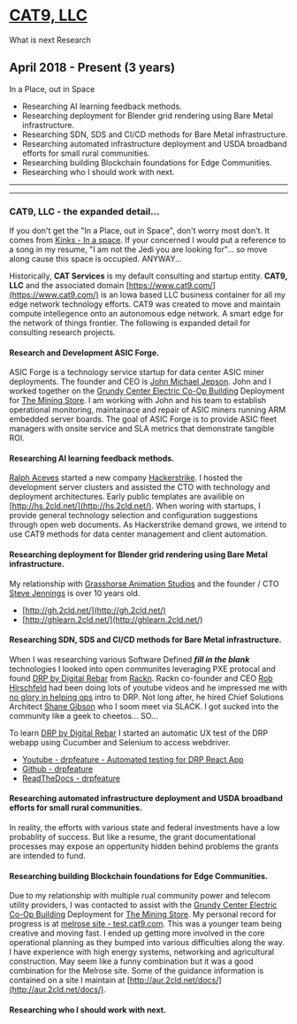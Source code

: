 

# [CAT9, LLC](./resume201804-cat9/)
What is next Research
## April 2018 - Present (3 years)
In a Place, out in Space

- Researching AI learning feedback methods. 
- Researching deployment for Blender grid rendering using Bare Metal infrastructure. 
- Researching SDN, SDS and CI/CD methods for Bare Metal infrastructure. 
- Researching automated infrastructure deployment and USDA broadband efforts for small rural communities. 
- Researching building Blockchain foundations for Edge Communities. 
- Researching who I should work with next.

---
---

### CAT9, LLC - the expanded detail...
If you don't get the "In a Place, out in Space", don't worry most don't.  It comes from [Kinks - In a space](https://youtu.be/dJsVsFcIee0?t=17).  If your concerned I would put a reference to a song in my resume, "I am not the Jedi you are looking for"... so move along cause this space is occupied.  ANYWAY...

Historically, **CAT Services** is my default consulting and startup entity.  **CAT9, LLC** and the associated domain [https://www.cat9.com/](https://www.cat9.com/) is an Iowa based LLC business container for all my edge network technology efforts.  CAT9 was created to move and maintain compute intellegence onto an autonomous edge network.  A smart edge for the network of things frontier.  The following is expanded detail for consulting research projects.

#### Research and Development ASIC Forge.
ASIC Forge is a technology service startup for data center ASIC miner deployments.  The founder and CEO is [John Michael Jepson](https://www.linkedin.com/in/john-michael-jepson-17a9a9a5/).  John and I worked together on the [Grundy Center Electric Co-Op Building](https://miningstore.com/case-study/biostar-solar-farm-bitcave-4-2/) Deployment for [The Mining Store](https://miningstore.com/).  I am working with John and his team to establish operational monitoring, maintainace and repair of ASIC miners running ARM embedded server boards.  The goal of ASIC Forge is to provide ASIC fleet managers with onsite service and SLA metrics that demonstrate tangible ROI.  

#### Researching AI learning feedback methods.
[Ralph Aceves](https://www.linkedin.com/in/ralph-aceves-b1a397/) started a new company [Hackerstrike](https://hackerstrike.com/).  I hosted the development server clusters and assisted the CTO with technology and deployment architectures.  Early public templates are availible on [http://hs.2cld.net/](http://hs.2cld.net/).  When woring with startups,  I provide general technology selection and configuration suggestions through open web documents.  As Hackerstrike demand grows, we intend to use CAT9 methods for data center management and client automation.

#### Researching deployment for Blender grid rendering using Bare Metal infrastructure.
My relationship with [Grasshorse Animation Studios](https://grasshorse.com/) and the founder / CTO [Steve Jennings](https://www.linkedin.com/in/steve-jennings-8288b7b/) is over 10 years old.  
- [http://gh.2cld.net/](http://gh.2cld.net/) 
- [http://ghlearn.2cld.net/](http://ghlearn.2cld.net/)

#### Researching SDN, SDS and CI/CD methods for Bare Metal infrastructure. 
When I was researching various Software Defined ***fill in the blank*** technologies I looked into open communites leveraging PXE protocal and found [DRP by Digital Rebar](https://rackn.com/rebar/) from [Rackn](https://rackn.com).  Rackn co-founder and CEO [Rob Hirschfeld](https://www.linkedin.com/in/rhirschfeld/) had been doing lots of youtube videos and he impressed me with [no glory in helping ops](https://youtu.be/EfbrVEGjFWw?t=1) intro to DRP. Not long after, he hired Chief Solutions Architect [Shane Gibson](https://www.linkedin.com/in/sygibson/) who I soom meet via SLACK.  I got sucked into the community like a geek to cheetos... SO...  

To learn [DRP by Digital Rebar](https://rackn.com/rebar/) I started an automatic UX test of the DRP webapp using Cucumber and Selenium to access webdriver.
- [Youtube - drpfeature - Automated testing for DRP React App](https://www.youtube.com/watch?v=yBVuIWMREWQ&list=PLz24SCapAVurPUfZmRDaJcR6TaHpVXCab)
- [Github - drpfeature](https://github.com/ctrees/drpfeature/)
- [ReadTheDocs - drpfeature](https://drpfeature.readthedocs.io/en/latest/)

#### Researching automated infrastructure deployment and USDA broadband efforts for small rural communities. 
In reality, the efforts with various state and federal investments have a low probablity of success.  But like a resume, the grant documentational processes may expose an oppertunity hidden behind problems the grants are intended to fund.  

#### Researching building Blockchain foundations for Edge Communities. 
Due to my relationship with multiple rual community power and telecom utility providers, I was contacted to assist with the [Grundy Center Electric Co-Op Building](https://miningstore.com/case-study/biostar-solar-farm-bitcave-4-2/) Deployment for [The Mining Store](https://miningstore.com/).  My personal record for progress is at [melrose site - test.cat9.com](https://test.cat9.com/).  This was a younger team being creative and moving fast.  I ended up getting more involved in the core operational planning as they bumped into various difficulties along the way.  I have experience with high energy systems, networking and agricultural construction.  May seem like a funny combination but it was a good combination for the Melrose site.  Some of the guidance information is contained on a site I maintain at [http://aur.2cld.net/docs/](http://aur.2cld.net/docs/).

#### Researching who I should work with next.


